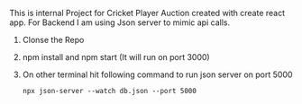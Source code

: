This is internal Project for Cricket Player Auction created with create react app. For Backend I am using Json server to mimic api calls.

1.  Clonse the Repo
2.  npm install and npm start (It will run on port 3000)
3.  On other terminal hit following command to run json server on port 5000

        npx json-server --watch db.json --port 5000
